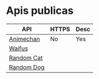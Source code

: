 # Apis publicas

API | HTTPS | Desc |
|---|---|---|
| [Animechan](https://animechan.vercel.app/) | No | Yes | 
| [Waifus](https://waifu.pics/docs)
| [Random Cat](https://aws.random.cat/meow)
| [Random Dog](https://random.dog/woof.json) 
